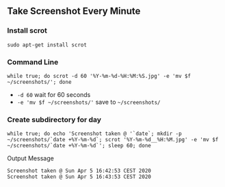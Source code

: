 ## Take Screenshot Every Minute

### Install scrot

```
sudo apt-get install scrot
```

### Command Line

    while true; do scrot -d 60 '%Y-%m-%d-%H:%M:%S.jpg' -e 'mv $f ~/screenshots/'; done

- `-d 60` wait for 60 seconds
- `-e 'mv $f ~/screenshots/'` save to `~/screenshots/`

### Create subdirectory for day

    while true; do echo 'Screenshot taken @ '`date`; mkdir -p ~/screenshots/`date +%Y-%m-%d`; scrot '%Y-%m-%d__%H:%M.jpg' -e 'mv $f ~/screenshots/`date +%Y-%m-%d`'; sleep 60; done

Output Message
    
    Screenshot taken @ Sun Apr 5 16:42:53 CEST 2020
    Screenshot taken @ Sun Apr 5 16:43:53 CEST 2020
